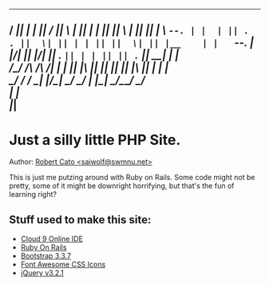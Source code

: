 _____  _    _ ___  ___ _   _  _   _  _  _   _  _____  _____
/  ___|| |  | ||  \/  || \ | || | | || || \ | ||  ___||_   _|
\ `--. | |  | || .  . ||  \| || | | || ||  \| || |__    | |  
`--. \| |/\| || |\/| || . ` || | | || || . ` ||  __|   | |  
/\__/ /\  /\  /| |  | || |\  || |_| || || |\  || |___   | |  
\____/  \/  \/ \_|  |_/\_| \_/ \___/ | |\_| \_/\____/   \_/  
                                    | |                     
                                    |_|                     
-------------------------------------------------------------

# Just a silly little PHP Site.

Author: [Robert Cato <saiwolf@swmnu.net\>](mailto:saiwolf@swmnu.net)

This is just me putzing around with Ruby on Rails. Some code might not be pretty, some of it might be downright horrifying, but that's the fun of learning right?



## Stuff used to make this site:

* [Cloud 9 Online IDE](https://c9.io)
* [Ruby On Rails](http://rubyonrails.org/)
* [Bootstrap 3.3.7](http://getbootstrap.com)
* [Font Awesome CSS Icons](http://fontawesome.io/)
* [jQuery v3.2.1](https://blog.jquery.com/2017/03/20/jquery-3-2-1-now-available/)
